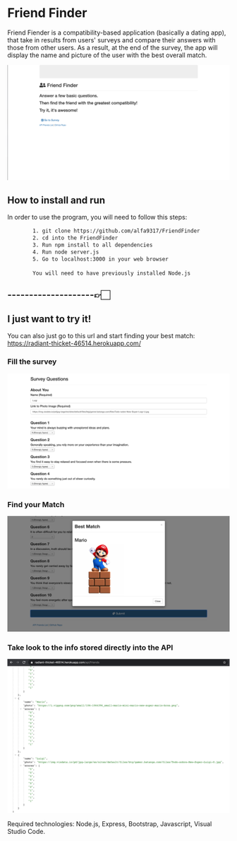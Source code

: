 # Friend Finder

Friend Fiender is a compatibility-based application (basically a dating app), that take in results from users' surveys and compare their answers with those from other users. As a result, at the end of the survey, the app will display the name and picture of the user with the best overall match.

![alt text](./readMeImages/ff-home.png)

## How to install and run

In order to use the program, you will need to follow this steps: 

            1. git clone https://github.com/alfa9317/FriendFinder
            2. cd into the FriendFinder
            3. Run npm install to all dependencies
            4. Run node server.js
            5. Go to localhost:3000 in your web browser
            
            You will need to have previously installed Node.js

## --------------------👉🏻

## I just want to try it!

You can also just go to this url and start finding your best match:
      https://radiant-thicket-46514.herokuapp.com/

### Fill the survey
![alt text](./readMeImages/ff-survey.png)
### Find your Match
![alt text](./readMeImages/ff-match.png)
### Take look to the info stored directly into the API
![alt text](./readMeImages/ff-api.png)


Required technologies:
Node.js,
Express,
Bootstrap,
Javascript,
Visual Studio Code.
